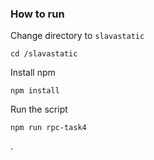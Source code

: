 ### How to run
Change directory to ```slavastatic```
```shell
cd /slavastatic
```
Install npm
```shell
npm install
```
Run the script
```
npm run rpc-task4
```
.
